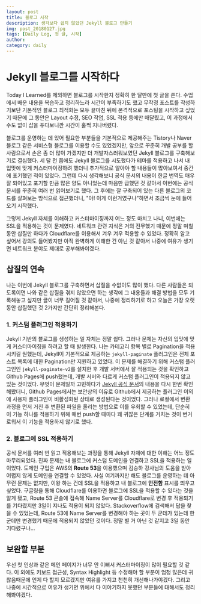 ```yaml
---
layout: post
title: 블로그 시작
description: 생각보다 쉽지 않았던 Jekyll 블로그 만들기
img: post_20180127.jpg
tags: [Daily Log, 첫 글, 시작]
author:
category: daily
---
```

# Jekyll 블로그를 시작하다

Today I Learned를 제외하면 블로그를 시작한지 정확히 한 달만에 첫 글을 쓴다. 수업에서 배운 내용을 복습하고 정리하느라 시간이 부족하기도 했고 무작정 포스트를 작성하기보단 기본적인 블로그 최적화는 모두 끝마친 뒤에 본격적으로 포스팅을 시작하고 싶었기 때문에 그 동안은 Layout 수정, SEO 작업, SSL 적용 등에만 매달렸고, 이 과정에서 수도 없이 삽을 푸다보니깐 시간이 훌쩍 지나버렸다.

블로그를 운영하는 데 있어 필요한 부분들을 기본적으로 제공해주는 Tistory나 Naver 블로그 같은 서비스형 블로그를 이용할 수도 있었겠지만, 앞으로 꾸준히 개발 공부를 할 사람으로서 손은 좀 더 많이 가겠지만 더 개발자스러워보였던 Jekyll 블로그를 구축해보기로 결심했다. 세 달 전 쯤에도 Jekyll 블로그를 시도했다가 테마를 적용하고 나서 내 입맛에 맞게 커스터마이징하려 했더니 추가적으로 알아야 할 내용들이 많아보여서 중간에 포기했던 적이 있었다. 그런데 다시 생각해보니 공식 문서의 내용이 한글 번역도 매우 잘 되어있고 포기할 만큼 많은 양도 아니었는데 마음만 급했던 것 같아서 이번에는 공식 문서를 꾸준히 여러 번 읽어보기로 했다. 그 후에는 잘 구축되어 있는 다른 블로그의 코드를 살펴보는 방식으로 접근했더니, "아! 이게 이런거였구나"하면서 조금씩 눈에 들어오기 시작했다.

그렇게 Jekyll 자체를 이해하고 커스터마이징까지 어느 정도 마치고 나니, 이번에는 SSL을 적용하는 것이 문제였다. 네트워크 관련 지식은 거의 전무했기 때문에 정말 며칠 동안 삽질만 하다가 Cloudflare를 이용해서 겨우 겨우 적용할 수 있었다. 정확히 알고 싶어서 강의도 들어봤지만 아직 완벽하게 이해한 건 아닌 것 같아서 나중에 여유가 생기면 네트워크 분야도 제대로 공부해봐야겠다.

## 삽질의 연속

나는 이번에 Jekyll 블로그를 구축하면서 삽질을 수없이도 많이 했다. 다른 사람들은 되도록이면 나와 같은 삽질을 겪지 않았으면 하는 생각에 그 내용들과 해결 방법을 모두 기록해놓고 싶지만 글이 너무 길어질 것 같아서, 나중에 정리하기로 하고 오늘은 가장 오랫동안 삽질했던 것 2가지만 간단히 정리해본다.

### 1. 커스텀 플러그인 적용하기

Jekyll 기반의 블로그를 생성하는 일 자체는 정말 쉽다. 그러나 문제는 자신의 입맛에 맞게 커스터마이징을 하려고 할 때 발생한다. 나는 카테고리 항목 별로 Pagination을 적용시키길 원했는데, Jekyll이 기본적으로 제공하는 `jekyll-paginate` 플러그인은 전체 포스트 목록에 대한 Pagination만 지원하고 있었다. 이 문제를 해결하기 위해 커스텀 플러그인인 `jekyll-paginate-v2`를 설치한 후 개발 서버에서 잘 적용되는 것을 확인하고 Github Pages에 push했는데, 개발 서버와 다르게 커스텀 플러그인이 적용되지 않고 있는 것이었다. 무엇이 문제일까 고민하다가 [Jekyll 공식 문서](http://jekyllrb-ko.github.io/docs/plugins/)의 내용을 다시 한번 확인해봤더니, Github Pages에서는 보안상의 이유로 Github에서 제공하는 플러그인 이외에 사용자 플러그인이 비활성화된 상태로 생성된다는 것이었다. 그러나 로컬에서 변환 과정을 먼저 거친 후 변환된 파일을 올리는 방법으로 이를 우회할 수 있었는데, 단순히 이 기능 하나를 적용하기 위해 매번 push할 때마다 꽤 귀찮은 단계를 거치는 것이 번거로워서 이 기능을 적용하지 않기로 했다.

### 2. 블로그에 SSL 적용하기

공식 문서를 여러 번 읽고 적용해보는 과정을 통해 Jekyll 자체에 대한 이해는 어느 정도 마무리되었다. 진짜 문제는 내 블로그에 커스텀 도메인을 연결하고 SSL을 적용하는 일이었다. 도메인 구입은 AWS의 **Route 53**을 이용했으며 김승하 강사님의 도움을 받아 어렵지 않게 도메인을 연결할 수 있었다. 사실 여기까지만 해도 블로그를 운영하는 데 아무런 문제는 없지만, 이왕 하는 건데 SSL을 적용하고 내 블로그에 **안전함** 표시를 띄우고 싶었다. 구글링을 통해 Cloudflare를 이용하면 블로그에 SSL을 적용할 수 있다는 것을 알게 됐고, Route 53 콘솔에 접속해 Name Server를 Cloudflare로 변경 후 적용되기를 기다렸지만 3일이 지나도 적용이 되지 않았다.  Stackoverflow에 검색해서 답을 찾을 수 있었는데, Route 53에 Name Server를 변경해야 하는 곳이 두 군데가 있는데 한 군데만 변경했기 때문에 적용되지 않았던 것이다. 정말 별 거 아닌 것 같지고 3일 동안 기다렸구나...

## 보완할 부분

우선 첫 인상과 같은 메인 페이지가 너무 안 이뻐서 커스터마이징이 많이 필요할 것 같다. 이 외에도 키보드 접근성, Syntax Highlight 등 수정해야 할 부분이 엄청 많은데 귀찮음때문에 언제 다 할지 모르겠지만 여유를 가지고 천천히 개선해나가야겠다. 그리고 나중에 시간적으로 여유가 생기면 위에서 다 이야기하지 못했던 부분들에 대해서도 정리해봐야겠다.